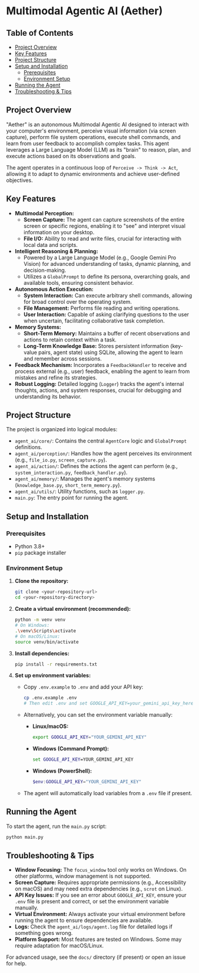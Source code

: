 # Multimodal Agentic AI (Aether)

## Table of Contents
- [Project Overview](#project-overview)
- [Key Features](#key-features)
- [Project Structure](#project-structure)
- [Setup and Installation](#setup-and-installation)
  - [Prerequisites](#prerequisites)
  - [Environment Setup](#environment-setup)
- [Running the Agent](#running-the-agent)
- [Troubleshooting & Tips](#troubleshooting--tips)

## Project Overview

"Aether" is an autonomous Multimodal Agentic AI designed to interact with your computer's environment, perceive visual information (via screen capture), perform file system operations, execute shell commands, and learn from user feedback to accomplish complex tasks. This agent leverages a Large Language Model (LLM) as its "brain" to reason, plan, and execute actions based on its observations and goals.

The agent operates in a continuous loop of `Perceive -> Think -> Act`, allowing it to adapt to dynamic environments and achieve user-defined objectives.

## Key Features

* **Multimodal Perception:**
    * **Screen Capture:** The agent can capture screenshots of the entire screen or specific regions, enabling it to "see" and interpret visual information on your desktop.
    * **File I/O:** Ability to read and write files, crucial for interacting with local data and scripts.
* **Intelligent Reasoning & Planning:**
    * Powered by a Large Language Model (e.g., Google Gemini Pro Vision) for advanced understanding of tasks, dynamic planning, and decision-making.
    * Utilizes a `GlobalPrompt` to define its persona, overarching goals, and available tools, ensuring consistent behavior.
* **Autonomous Action Execution:**
    * **System Interaction:** Can execute arbitrary shell commands, allowing for broad control over the operating system.
    * **File Management:** Performs file reading and writing operations.
    * **User Interaction:** Capable of asking clarifying questions to the user when uncertain, facilitating collaborative task completion.
* **Memory Systems:**
    * **Short-Term Memory:** Maintains a buffer of recent observations and actions to retain context within a task.
    * **Long-Term Knowledge Base:** Stores persistent information (key-value pairs, agent state) using SQLite, allowing the agent to learn and remember across sessions.
* **Feedback Mechanism:** Incorporates a `FeedbackHandler` to receive and process external (e.g., user) feedback, enabling the agent to learn from mistakes and refine its strategies.
* **Robust Logging:** Detailed logging (`Logger`) tracks the agent's internal thoughts, actions, and system responses, crucial for debugging and understanding its behavior.

## Project Structure

The project is organized into logical modules:

* `agent_ai/core/`: Contains the central `AgentCore` logic and `GlobalPrompt` definitions.
* `agent_ai/perception/`: Handles how the agent perceives its environment (e.g., `file_io.py`, `screen_capture.py`).
* `agent_ai/action/`: Defines the actions the agent can perform (e.g., `system_interaction.py`, `feedback_handler.py`).
* `agent_ai/memory/`: Manages the agent's memory systems (`knowledge_base.py`, `short_term_memory.py`).
* `agent_ai/utils/`: Utility functions, such as `logger.py`.
* `main.py`: The entry point for running the agent.

## Setup and Installation

### Prerequisites

* Python 3.8+
* `pip` package installer

### Environment Setup

1.  **Clone the repository:**
    ```bash
    git clone <your-repository-url>
    cd <your-repository-directory>
    ```

2.  **Create a virtual environment (recommended):**
    ```bash
    python -m venv venv
    # On Windows:
    .\venv\Scripts\activate
    # On macOS/Linux:
    source venv/bin/activate
    ```

3.  **Install dependencies:**
    ```bash
    pip install -r requirements.txt
    ```

4.  **Set up environment variables:**
    - Copy `.env.example` to `.env` and add your API key:
      ```bash
      cp .env.example .env
      # Then edit .env and set GOOGLE_API_KEY=your_gemini_api_key_here
      ```
    - Alternatively, you can set the environment variable manually:
      * **Linux/macOS:**
        ```bash
        export GOOGLE_API_KEY="YOUR_GEMINI_API_KEY"
        ```
      * **Windows (Command Prompt):**
        ```cmd
        set GOOGLE_API_KEY=YOUR_GEMINI_API_KEY
        ```
      * **Windows (PowerShell):**
        ```powershell
        $env:GOOGLE_API_KEY="YOUR_GEMINI_API_KEY"
        ```

    - The agent will automatically load variables from a `.env` file if present.

## Running the Agent

To start the agent, run the `main.py` script:

```bash
python main.py
```

## Troubleshooting & Tips

- **Window Focusing:** The `focus_window` tool only works on Windows. On other platforms, window management is not supported.
- **Screen Capture:** Requires appropriate permissions (e.g., Accessibility on macOS) and may need extra dependencies (e.g., `scrot` on Linux).
- **API Key Issues:** If you see an error about `GOOGLE_API_KEY`, ensure your `.env` file is present and correct, or set the environment variable manually.
- **Virtual Environment:** Always activate your virtual environment before running the agent to ensure dependencies are available.
- **Logs:** Check the `agent_ai/logs/agent.log` file for detailed logs if something goes wrong.
- **Platform Support:** Most features are tested on Windows. Some may require adaptation for macOS/Linux.

For advanced usage, see the `docs/` directory (if present) or open an issue for help.
